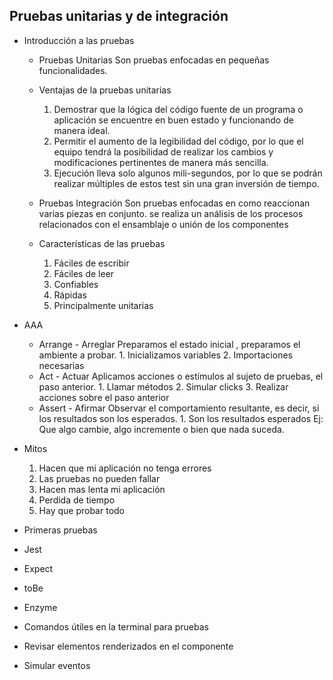 
## Pruebas unitarias y de integración

- Introducción a las pruebas
    - Pruebas Unitarias 
        Son pruebas enfocadas en pequeñas funcionalidades.
    
    - Ventajas de la pruebas unitarias
        1. Demostrar que la lógica del código fuente de un programa o aplicación se encuentre en buen estado y funcionando de manera ideal.
        2. Permitir el aumento de la legibilidad del código, por lo que el equipo tendrá la posibilidad de realizar los cambios y modificaciones pertinentes de manera más sencilla.
        3. Ejecución lleva solo algunos mili-segundos, por lo que se podrán realizar múltiples de estos test sin una gran inversión de tiempo.

    - Pruebas Integración
        Son pruebas enfocadas en como reaccionan varias piezas en 
        conjunto. se realiza un análisis de los procesos relacionados con el ensamblaje o unión de los componentes
    
    - Características de las pruebas
        1. Fáciles de escribir
        2. Fáciles de leer
        3. Confiables
        4. Rápidas
        5. Principalmente unitarias

- AAA
    - Arrange - Arreglar
        Preparamos el estado inicial , preparamos el ambiente a probar.
            1. Inicializamos variables
            2. Importaciones necesarias
    - Act - Actuar
        Aplicamos acciones o estímulos al sujeto de pruebas, el paso anterior.
            1. Llamar métodos
            2. Simular clicks
            3. Realizar acciones sobre el paso anterior
    - Assert - Afirmar
        Observar el comportamiento resultante, es decir, si los resultados son los esperados.
            1. Son los resultados esperados
                Ej: Que algo cambie, algo incremente o bien que nada suceda.

- Mitos
    1. Hacen que mi aplicación no tenga errores
    2. Las pruebas no pueden fallar 
    3. Hacen mas lenta mi aplicación
    4. Perdida de tiempo
    5. Hay que probar todo
    
    

- Primeras pruebas
- Jest
- Expect
- toBe
- Enzyme
- Comandos útiles en la terminal para pruebas
- Revisar elementos renderizados en el componente
- Simular eventos
